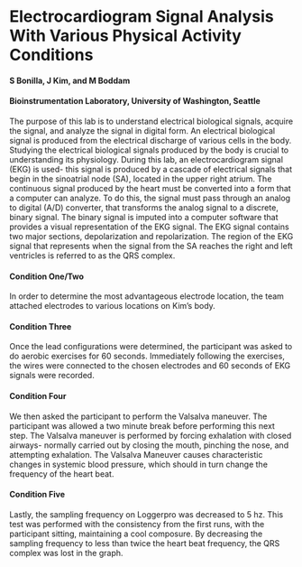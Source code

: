 # Electrocardiogram Signal Analysis With Various Physical Activity Conditions
#### S Bonilla, J Kim, and M Boddam 
#### Bioinstrumentation Laboratory, University of Washington, Seattle

The purpose of this lab is to understand electrical biological signals, acquire the signal, and analyze the signal in digital form. An electrical biological signal is produced from the electrical discharge of various cells in the body. Studying the electrical biological signals produced by the body is crucial to understanding its physiology. During this lab, an electrocardiogram signal (EKG) is used- this signal is produced by a cascade of electrical signals that begin in the sinoatrial node (SA), located in the upper right atrium. The continuous signal produced by the heart must be converted into a form that a computer can analyze. To do this, the signal must pass through an analog to digital (A/D) converter, that transforms the analog signal to a discrete, binary signal. The binary signal is imputed into a computer software that provides a visual representation of the EKG signal. The EKG signal contains two major sections, depolarization and repolarization. The region of the EKG signal that represents when the signal from the SA reaches the right and left ventricles is referred to as the QRS complex.
#### Condition One/Two 
In order to determine the most advantageous electrode location, the team attached electrodes to various locations on Kim’s body.
#### Condition Three 
Once the lead configurations were determined, the participant was asked to do aerobic exercises for 60 seconds. Immediately following the exercises, the wires were connected to the chosen electrodes and 60 seconds of EKG signals were recorded.
#### Condition Four 
We then asked the participant to perform the Valsalva maneuver. The participant was allowed a two minute break before performing this next step. The Valsalva maneuver is performed by forcing exhalation with closed airways- normally carried out by closing the mouth, pinching the nose, and attempting exhalation. The Valsalva Maneuver causes characteristic changes in systemic blood pressure, which should in turn change the frequency of the heart beat.
#### Condition Five 
Lastly, the sampling frequency on Loggerpro was decreased to 5 hz. This test was performed with the consistency from the first runs, with the participant sitting, maintaining a cool composure. By decreasing the sampling frequency to less than twice the heart beat frequency, the QRS complex was lost in the graph.
